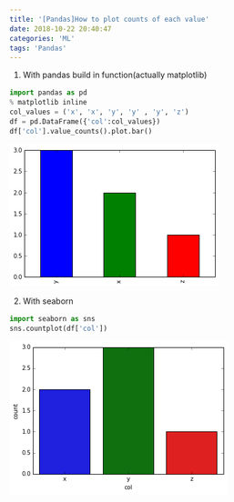 ```yaml
---
title: '[Pandas]How to plot counts of each value'
date: 2018-10-22 20:40:47
categories: 'ML'
tags: 'Pandas'
---
```


1. With pandas build in function(actually matplotlib)

```Python
import pandas as pd
% matplotlib inline
col_values = ('x', 'x', 'y', 'y' , 'y', 'z')
df = pd.DataFrame({'col':col_values})
df['col'].value_counts().plot.bar()
```

![xyz](https://raw.githubusercontent.com/niuguy/blog/master/public/pic/xyz.png)

2. With seaborn

```Python
import seaborn as sns
sns.countplot(df['col'])
```

![xyz](https://raw.githubusercontent.com/niuguy/blog/master/public/pic/xyz2.png)